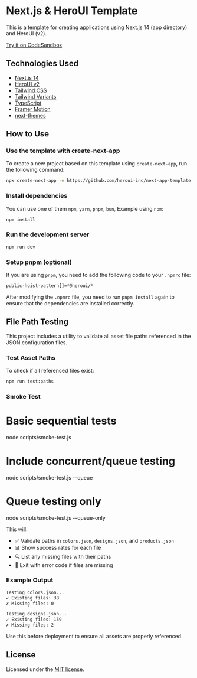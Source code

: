 # Next.js & HeroUI Template

This is a template for creating applications using Next.js 14 (app directory) and HeroUI (v2).

[Try it on CodeSandbox](https://githubbox.com/heroui-inc/heroui/next-app-template)

## Technologies Used

- [Next.js 14](https://nextjs.org/docs/getting-started)
- [HeroUI v2](https://heroui.com/)
- [Tailwind CSS](https://tailwindcss.com/)
- [Tailwind Variants](https://tailwind-variants.org)
- [TypeScript](https://www.typescriptlang.org/)
- [Framer Motion](https://www.framer.com/motion/)
- [next-themes](https://github.com/pacocoursey/next-themes)

## How to Use

### Use the template with create-next-app

To create a new project based on this template using `create-next-app`, run the following command:

```bash
npx create-next-app -e https://github.com/heroui-inc/next-app-template
```

### Install dependencies

You can use one of them `npm`, `yarn`, `pnpm`, `bun`, Example using `npm`:

```bash
npm install
```

### Run the development server

```bash
npm run dev
```

### Setup pnpm (optional)

If you are using `pnpm`, you need to add the following code to your `.npmrc` file:

```bash
public-hoist-pattern[]=*@heroui/*
```

After modifying the `.npmrc` file, you need to run `pnpm install` again to ensure that the dependencies are installed correctly.

## File Path Testing

This project includes a utility to validate all asset file paths referenced in the JSON configuration files.

### Test Asset Paths

To check if all referenced files exist:

```bash
npm run test:paths
```

### Smoke Test

# Basic sequential tests

node scripts/smoke-test.js

# Include concurrent/queue testing

node scripts/smoke-test.js --queue

# Queue testing only

node scripts/smoke-test.js --queue-only

This will:

- ✅ Validate paths in `colors.json`, `designs.json`, and `products.json`
- 📊 Show success rates for each file
- 🔍 List any missing files with their paths
- 🎯 Exit with error code if files are missing

### Example Output

```bash
Testing colors.json...
✓ Existing files: 38
✗ Missing files: 0

Testing designs.json...
✓ Existing files: 159
✗ Missing files: 2
```

Use this before deployment to ensure all assets are properly referenced.

## License

Licensed under the [MIT license](https://github.com/heroui-inc/next-app-template/blob/main/LICENSE).
